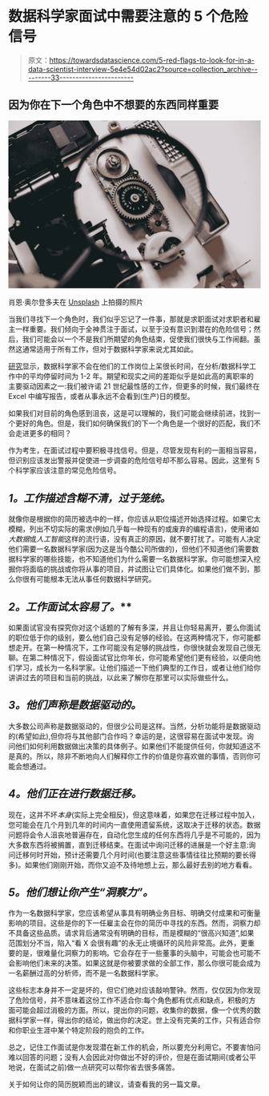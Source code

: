 # 数据科学家面试中需要注意的 5 个危险信号

> 原文：<https://towardsdatascience.com/5-red-flags-to-look-for-in-a-data-scientist-interview-5e4e54d02ac2?source=collection_archive---------33----------------------->

## 因为你在下一个角色中不想要的东西同样重要

![](img/4356af1da9be9e8c279e3c9347abdba8.png)

肖恩·奥尔登多夫在 [Unsplash](https://unsplash.com?utm_source=medium&utm_medium=referral) 上拍摄的照片

当我们寻找下一个角色时，我们似乎忘记了一件事，那就是求职面试对求职者和雇主一样重要。我们倾向于全神贯注于面试，以至于没有意识到潜在的危险信号；然后，我们可能会以一个不是我们所期望的角色结束，促使我们很快与工作闹翻。虽然这通常适用于所有工作，但对于数据科学家来说尤其如此。

[研究](https://www.kdnuggets.com/2015/09/how-long-data-scientists-stay-jobs.html)显示，数据科学家不会在他们的工作岗位上呆很长时间，在分析/数据科学工作中的平均停留时间为 1-2 年。期望和现实之间的差距似乎是如此高的离职率的主要驱动因素之一:我们被许诺 21 世纪最性感的工作，但更多的时候，我们最终在 Excel 中编写报告，或者从事永远不会看到(生产)日的模型。

如果我们对目前的角色感到沮丧，这是可以理解的，我们可能会继续前进，找到一个更好的角色。但是，我们如何确保我们的下一个角色是一个很好的匹配，我们不会走进更多的相同？

作为考生，在面试过程中要积极寻找信号。但是，尽管发现有利的一面相当容易，但识别应该发出警报并促使进一步调查的危险信号却不那么容易。因此，这里有 5 个科学家应该注意的常见危险信号。

## ***1。工作描述含糊不清，过于笼统。***

就像你是根据你的简历被选中的一样，你应该从职位描述开始选择过程。如果它太模糊，列出不切实际的需求(例如几乎每一种现有的或废弃的编程语言)，使用诸如*大数据*或*人工智能*这样的流行语，没有真正的原因，就不要打扰了。可能有人决定他们需要一名数据科学家(因为这是当今酷公司所做的)，但他们不知道他们需要数据科学家的哪些技能，也不知道他们为什么需要一名数据科学家。你可能想深入挖掘你将面临的挑战或你将从事的项目，并试图让它们具体化。如果他们做不到，那么你很有可能根本无法从事任何数据科学研究。

## **2*。工作面试太容易了。***

如果面试官没有探究你对这个话题的了解有多深，并且让你轻易离开，要么你面试的职位低于你的级别，要么他们自己没有足够的经验。在这两种情况下，你可能都想走开。在第一种情况下，工作可能没有足够的挑战性，你很快就会发现自己很无聊。在第二种情况下，假设面试官比你年长，你可能希望他们更有经验，以便向他们学习，成长为一名科学家。让他们描述一下他们典型的工作日，或者让他们给你讲讲过去的项目和当前的挑战，以此来了解你在那里可以实际做些什么。

## ***3。他们声称是数据驱动的。***

大多数公司声称是数据驱动的，但很少公司是这样。当然，分析功能将是数据驱动的(希望如此),但你将与其他部门合作吗？幸运的是，这很容易在面试中发现。询问他们如何利用数据做出决策的具体例子。如果他们不能提供任何，你就知道这不是真的。所以，除非不断地向人们解释你工作的价值是你喜欢做的事情，否则你可能会想通过。

## ***4。他们正在进行数据迁移。***

现在，这并不坏*本身*(实际上完全相反)，但这意味着，如果您在迁移过程中加入，您可能会在几个月到几年的时间内一直使用遗留系统，这取决于迁移的状态。数据问题将会令人沮丧地普遍存在，自动化您生成的任何东西将几乎是不可能的，因为大多数东西将被搁置，直到迁移结束。在面试中询问迁移的进展是一个好主意:询问迁移何时开始，预计还需要几个月时间(也要注意这些事情往往比预期的要长得多)。如果他们刚刚开始，而你又迫不及待地想上云，那么最好去别的地方看看。

## ***5。他们想让你产生“洞察力”。***

作为一名数据科学家，您应该希望从事具有明确业务目标、明确交付成果和可衡量影响的项目。这些是你的下一任雇主会在你的简历中寻找的东西。然而，洞察力却不具备这些品质。请求背后通常没有明确的目标，而是模糊的“很高兴知道”,如果范围划分不当，陷入“看 X 会很有趣”的永无止境循环的风险非常高。此外，更重要的是，很难量化洞察力的影响。它会存在于一些董事的头脑中，可能会也可能不会影响他们未来的决策。如果这就是你被要求做的全部工作，那么你很可能会成为一名薪酬过高的分析师，而不是一名数据科学家。

这些标志本身并不一定是坏的，但它们绝对应该敲响警钟。然而，仅仅因为你发现了危险信号，并不意味着这份工作不适合你:每个角色都有优点和缺点，积极的方面可能会超过消极的方面。所以，提出你的问题，收集你的数据，像一个优秀的数据科学家一样，得出你的结论，做出你的决定。世上没有完美的工作，只有适合你和你职业生涯中某个特定阶段的抱负的工作。

总之，记住工作面试是你发现潜在新工作的机会，所以要充分利用它。不要害怕问难以回答的问题；没有人会因此对你做出不好的评价，但是在面试期间(或者公平地说，在面试之前)做一点研究可以帮你省去很多痛苦。

关于如何让你的简历脱颖而出的建议，请查看我的另一篇文章。
